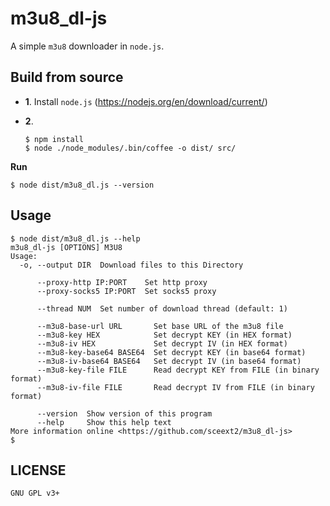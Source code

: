 # m3u8_dl-js
A simple `m3u8` downloader in `node.js`.


## Build from source

+ **1**. Install `node.js` (<https://nodejs.org/en/download/current/>)

+ **2**.

  ```
  $ npm install
  $ node ./node_modules/.bin/coffee -o dist/ src/
  ```

**Run**

```
$ node dist/m3u8_dl.js --version
```


## Usage

```
$ node dist/m3u8_dl.js --help
m3u8_dl-js [OPTIONS] M3U8
Usage:
  -o, --output DIR  Download files to this Directory

      --proxy-http IP:PORT    Set http proxy
      --proxy-socks5 IP:PORT  Set socks5 proxy

      --thread NUM  Set number of download thread (default: 1)

      --m3u8-base-url URL       Set base URL of the m3u8 file
      --m3u8-key HEX            Set decrypt KEY (in HEX format)
      --m3u8-iv HEX             Set decrypt IV (in HEX format)
      --m3u8-key-base64 BASE64  Set decrypt KEY (in base64 format)
      --m3u8-iv-base64 BASE64   Set decrypt IV (in base64 format)
      --m3u8-key-file FILE      Read decrypt KEY from FILE (in binary format)
      --m3u8-iv-file FILE       Read decrypt IV from FILE (in binary format)

      --version  Show version of this program
      --help     Show this help text
More information online <https://github.com/sceext2/m3u8_dl-js>
$
```


## LICENSE

`GNU GPL v3+`
